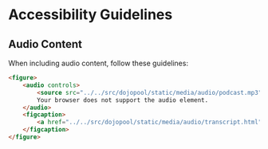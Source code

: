 # Accessibility Guidelines

## Audio Content

When including audio content, follow these guidelines:

```html
<figure>
    <audio controls>
        <source src="../../src/dojopool/static/media/audio/podcast.mp3" type="audio/mpeg">
        Your browser does not support the audio element.
    </audio>
    <figcaption>
        <a href="../../src/dojopool/static/media/audio/transcript.html">View transcript</a>
    </figcaption>
</figure>
```
